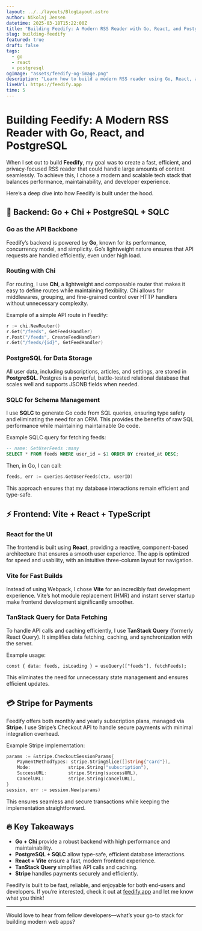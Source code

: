 ```yaml
---
layout: ../../layouts/BlogLayout.astro
author: Nikolaj Jensen
datetime: 2025-03-18T15:22:00Z
title: "Building Feedify: A Modern RSS Reader with Go, React, and PostgreSQL"
slug: building-feedify
featured: true
draft: false
tags:
  - go
  - react
  - postgresql
ogImage: "assets/feedify-og-image.png"
description: "Learn how to build a modern RSS reader using Go, React, and PostgreSQL."
liveUrl: https://feedify.app
time: 5
---
```


# Building Feedify: A Modern RSS Reader with Go, React, and PostgreSQL

When I set out to build **Feedify**, my goal was to create a fast, efficient, and privacy-focused RSS reader that could handle large amounts of content seamlessly. To achieve this, I chose a modern and scalable tech stack that balances performance, maintainability, and developer experience.

Here’s a deep dive into how Feedify is built under the hood.

## 🚀 Backend: Go + Chi + PostgreSQL + SQLC

### **Go as the API Backbone**
Feedify’s backend is powered by **Go**, known for its performance, concurrency model, and simplicity. Go’s lightweight nature ensures that API requests are handled efficiently, even under high load.

### **Routing with Chi**
For routing, I use **Chi**, a lightweight and composable router that makes it easy to define routes while maintaining flexibility. Chi allows for middlewares, grouping, and fine-grained control over HTTP handlers without unnecessary complexity.

Example of a simple API route in Feedify:
```go
r := chi.NewRouter()
r.Get("/feeds", GetFeedsHandler)
r.Post("/feeds", CreateFeedHandler)
r.Get("/feeds/{id}", GetFeedHandler)
```

### **PostgreSQL for Data Storage**
All user data, including subscriptions, articles, and settings, are stored in **PostgreSQL**. Postgres is a powerful, battle-tested relational database that scales well and supports JSONB fields when needed.

### **SQLC for Schema Management**
I use **SQLC** to generate Go code from SQL queries, ensuring type safety and eliminating the need for an ORM. This provides the benefits of raw SQL performance while maintaining maintainable Go code.

Example SQLC query for fetching feeds:
```sql
-- name: GetUserFeeds :many
SELECT * FROM feeds WHERE user_id = $1 ORDER BY created_at DESC;
```

Then, in Go, I can call:
```go
feeds, err := queries.GetUserFeeds(ctx, userID)
```

This approach ensures that my database interactions remain efficient and type-safe.

## ⚡ Frontend: Vite + React + TypeScript

### **React for the UI**
The frontend is built using **React**, providing a reactive, component-based architecture that ensures a smooth user experience. The app is optimized for speed and usability, with an intuitive three-column layout for navigation.

### **Vite for Fast Builds**
Instead of using Webpack, I chose **Vite** for an incredibly fast development experience. Vite’s hot module replacement (HMR) and instant server startup make frontend development significantly smoother.

### **TanStack Query for Data Fetching**
To handle API calls and caching efficiently, I use **TanStack Query** (formerly React Query). It simplifies data fetching, caching, and synchronization with the server.

Example usage:
```tsx
const { data: feeds, isLoading } = useQuery(["feeds"], fetchFeeds);
```
This eliminates the need for unnecessary state management and ensures efficient updates.

## 💳 Stripe for Payments
Feedify offers both monthly and yearly subscription plans, managed via **Stripe**. I use Stripe’s Checkout API to handle secure payments with minimal integration overhead.

Example Stripe implementation:
```go
params := &stripe.CheckoutSessionParams{
    PaymentMethodTypes: stripe.StringSlice([]string{"card"}),
    Mode:              stripe.String("subscription"),
    SuccessURL:        stripe.String(successURL),
    CancelURL:         stripe.String(cancelURL),
}
session, err := session.New(params)
```
This ensures seamless and secure transactions while keeping the implementation straightforward.

## 🔥 Key Takeaways
- **Go + Chi** provide a robust backend with high performance and maintainability.
- **PostgreSQL + SQLC** allow type-safe, efficient database interactions.
- **React + Vite** ensure a fast, modern frontend experience.
- **TanStack Query** simplifies API calls and caching.
- **Stripe** handles payments securely and efficiently.

Feedify is built to be fast, reliable, and enjoyable for both end-users and developers. If you’re interested, check it out at [feedify.app](https://feedify.app) and let me know what you think!

---

Would love to hear from fellow developers—what’s your go-to stack for building modern web apps?


